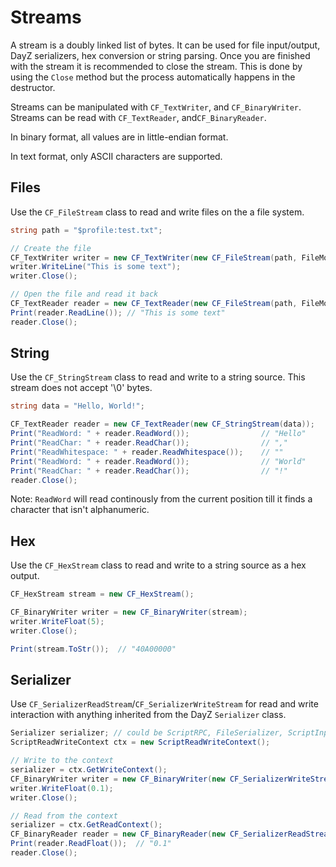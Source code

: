 # Streams

A stream is a doubly linked list of bytes. It can be used for file input/output, DayZ serializers, hex conversion or string parsing. Once you are finished with the stream it is recommended to close the stream. This is done by using the `Close` method but the process automatically happens in the destructor.

Streams can be manipulated with `CF_TextWriter`, and `CF_BinaryWriter`. Streams can be read with `CF_TextReader`, and`CF_BinaryReader`.

In binary format, all values are in little-endian format.

In text format, only ASCII characters are supported.

## Files

Use the `CF_FileStream` class to read and write files on the a file system. 

```csharp
string path = "$profile:test.txt";

// Create the file
CF_TextWriter writer = new CF_TextWriter(new CF_FileStream(path, FileMode.WRITE));
writer.WriteLine("This is some text");
writer.Close();

// Open the file and read it back
CF_TextReader reader = new CF_TextReader(new CF_FileStream(path, FileMode.READ));
Print(reader.ReadLine()); // "This is some text"
reader.Close();
```

## String

Use the `CF_StringStream` class to read and write to a string source. This stream does not accept '\0' bytes.

```csharp
string data = "Hello, World!";

CF_TextReader reader = new CF_TextReader(new CF_StringStream(data));
Print("ReadWord: " + reader.ReadWord());				// "Hello"
Print("ReadChar: " + reader.ReadChar());				// ","
Print("ReadWhitespace: " + reader.ReadWhitespace());	// ""
Print("ReadWord: " + reader.ReadWord());				// "World"
Print("ReadChar: " + reader.ReadChar());				// "!"
reader.Close();
```

Note: `ReadWord` will read continously from the current position till it finds a character that isn't alphanumeric.

## Hex

Use the `CF_HexStream` class to read and write to a string source as a hex output.

```csharp
CF_HexStream stream = new CF_HexStream();

CF_BinaryWriter writer = new CF_BinaryWriter(stream);
writer.WriteFloat(5);
writer.Close();

Print(stream.ToStr());	// "40A00000"
```

## Serializer

Use `CF_SerializerReadStream`/`CF_SerializerWriteStream` for read and write interaction with anything inherited from the DayZ `Serializer` class.

```csharp
Serializer serializer; // could be ScriptRPC, FileSerializer, ScriptInputUserData, anything that inherits from Serializer
ScriptReadWriteContext ctx = new ScriptReadWriteContext();

// Write to the context
serializer = ctx.GetWriteContext();
CF_BinaryWriter writer = new CF_BinaryWriter(new CF_SerializerWriteStream(serializer));
writer.WriteFloat(0.1);
writer.Close();

// Read from the context
serializer = ctx.GetReadContext();
CF_BinaryReader reader = new CF_BinaryReader(new CF_SerializerReadStream(serializer));
Print(reader.ReadFloat());	// "0.1"
reader.Close();
```
